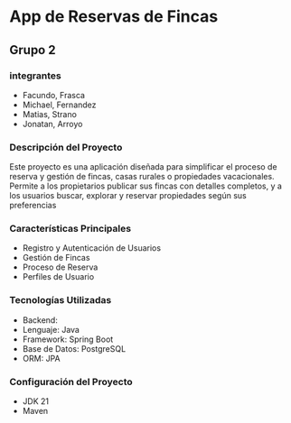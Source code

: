 # **App de Reservas de Fincas**
## Grupo 2
### integrantes
- Facundo, Frasca
- Michael, Fernandez
- Matias, Strano
- Jonatan, Arroyo
  
### Descripción del Proyecto
Este proyecto es una aplicación diseñada para simplificar el proceso de reserva y gestión de fincas, casas rurales o propiedades vacacionales. Permite a los propietarios publicar sus fincas con detalles completos, y a los usuarios buscar, explorar y reservar propiedades según sus preferencias

### Características Principales
- Registro y Autenticación de Usuarios
- Gestión de Fincas
- Proceso de Reserva
- Perfiles de Usuario

### Tecnologías Utilizadas
- Backend:
- Lenguaje: Java
- Framework: Spring Boot
- Base de Datos: PostgreSQL
- ORM: JPA
  
### Configuración del Proyecto
- JDK 21
- Maven
